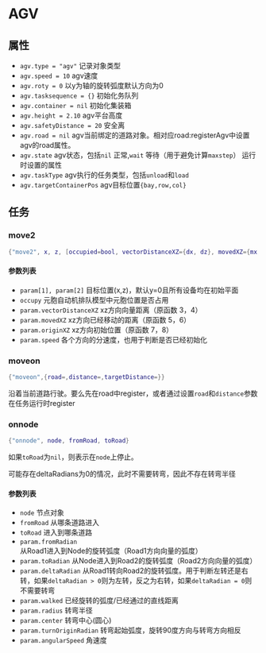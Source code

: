 # AGV

## 属性
- `agv.type = "agv"` 记录对象类型
- `agv.speed = 10` agv速度
- `agv.roty = 0` 以y为轴的旋转弧度默认方向为0
- `agv.tasksequence = {}` 初始化务队列
- `agv.container = nil` 初始化集装箱
- `agv.height = 2.10` agv平台高度
- `agv.safetyDistance = 20` 安全离
- `agv.road = nil` agv当前绑定的道路对象。相对应road:registerAgv中设置agv的road属性。
- `agv.state` agv状态，包括`nil` 正常,`wait` 等待（用于避免计算`maxstep`）
运行时设置的属性
- `agv.taskType` agv执行的任务类型，包括`unload`和`load`
- `agv.targetContainerPos` agv目标位置`{bay,row,col}`

## 任务

### move2
```lua
{"move2", x, z, [occupied=bool, vectorDistanceXZ={dx, dz}, movedXZ={mx, mz}, originXZ={ox, oz}]}
```

#### 参数列表
- `param[1], param[2]` 目标位置(x,z)，默认y=0且所有设备均在初始平面
- `occupy` 元胞自动机排队模型中元胞位置是否占用
- `param.vectorDistanceXZ` xz方向向量距离（原函数 3，4）
- `param.movedXZ` xz方向已经移动的距离（原函数 5，6）
- `param.originXZ` xz方向初始位置（原函数 7，8）
- `param.speed` 各个方向的分速度，也用于判断是否已经初始化

### moveon
```lua
{"moveon",{road=,distance=,targetDistance=}}
```
沿着当前道路行驶。要么先在road中register，或者通过设置`road`和`distance`参数在任务运行时register

### onnode
```lua
{"onnode", node, fromRoad, toRoad}
```

如果`toRoad`为`nil`，则表示在`node`上停止。

可能存在deltaRadians为0的情况，此时不需要转弯，因此不存在转弯半径

#### 参数列表
- `node` 节点对象
- `fromRoad` 从哪条道路进入
- `toRoad` 进入到哪条道路
- `param.fromRadian` 从Road1进入到Node的旋转弧度（Road1方向向量的弧度）
- `param.toRadian` 从Node进入到Road2的旋转弧度（Road2方向向量的弧度）
- `param.deltaRadian` 从Road1转向Road2的旋转弧度。用于判断左转还是右转，如果`deltaRadian > 0`则为左转，反之为右转，如果`deltaRadian = 0`则不需要转弯
- `param.walked` 已经旋转的弧度/已经通过的直线距离
- `param.radius` 转弯半径
- `param.center` 转弯中心(圆心)
- `param.turnOriginRadian` 转弯起始弧度，旋转90度方向与转弯方向相反
- `param.angularSpeed` 角速度
